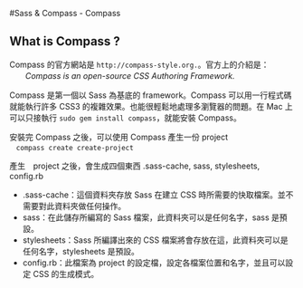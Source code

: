 #Sass & Compass - Compass
## What is Compass ?
Compass 的官方網站是 `http://compass-style.org.`。官方上的介紹是：  
　　*Compass is an open-source CSS Authoring Framework.*  


Compass 是第一個以 Sass 為基底的 framework。Compass 可以用一行程式碼就能執行許多 CSS3 的複雜效果。也能很輕鬆地處理多瀏覽器的問題。在 Mac 上可以只接執行 `sudo gem install compass`，就能安裝 Compass。

安裝完 Compass 之後，可以使用 Compass 產生一份 project  
   `compass create create-project`

產生　project 之後，會生成四個東西 .sass-cache, sass, stylesheets, config.rb  

* .sass-cache：這個資料夾存放 Sass 在建立 CSS 時所需要的快取檔案。並不需要對此資料夾做任何操作。* sass：在此儲存所編寫的 Sass 檔案，此資料夾可以是任何名字，sass 是預設。
* stylesheets：Sass 所編譯出來的 CSS 檔案將會存放在這，此資料夾可以是任何名字，stylesheets 是預設。* config.rb：此檔案為 project 的設定檔，設定各檔案位置和名字，並且可以設定 CSS 的生成模式。